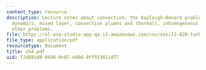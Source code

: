 ```yaml
---
content_type: resource
description: Lecture notes about convection, the Rayleigh-Benard problem, nonlinear
  dynamics, mixed layer, convective plumes and thermals, inhomogeneous forcing, and
  other problems.
file: https://ol-ocw-studio-app-qa.s3.amazonaws.com/courses/12-820-turbulence-in-the-ocean-and-atmosphere-spring-2006/f2d081d806469c87d40d8ff553411d77_ch4.pdf
file_type: application/pdf
resourcetype: Document
title: ch4.pdf
uid: f2d081d8-0646-9c87-d40d-8ff553411d77
---
```

